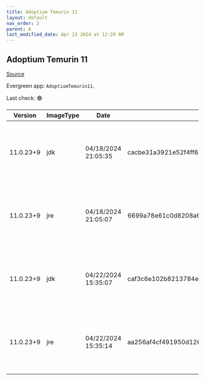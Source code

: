 ```yaml
---
title: Adoptium Temurin 11
layout: default
nav_order: 2
parent: A
last_modified_date: Apr 23 2024 at 12:29 AM
---
```


## Adoptium Temurin 11

[Source](https://adoptium.net/)

Evergreen app: `AdoptiumTemurin11`. 

Last check: 🟢

| Version   | ImageType | Date                | Checksum                                                         | Size      | Architecture | Type | URI                                                                                                                                                                                                                                                                          |
| --------- | --------- | ------------------- | ---------------------------------------------------------------- | --------- | ------------ | ---- | ---------------------------------------------------------------------------------------------------------------------------------------------------------------------------------------------------------------------------------------------------------------------------- |
| 11.0.23+9 | jdk       | 04/18/2024 21:05:35 | cacbe31a3921e52f4ff6d031d6f37d8a7c58f20a136fccf1754565f8aa403ed8 | 175407104 | x64          | msi  | [https://github.com/adoptium/temurin11-binaries/releases/download/jdk-11.0.23%2B9/OpenJDK11U-jdk_x64_windows_hotspot_11.0.23_9.msi](https://github.com/adoptium/temurin11-binaries/releases/download/jdk-11.0.23%2B9/OpenJDK11U-jdk_x64_windows_hotspot_11.0.23_9.msi)       |
| 11.0.23+9 | jre       | 04/18/2024 21:05:07 | 6699a78e61c0d8208a6d43a3b4590fbabf77bb1c1b8b30d8140e62804fa286cb | 31502336  | x64          | msi  | [https://github.com/adoptium/temurin11-binaries/releases/download/jdk-11.0.23%2B9/OpenJDK11U-jre_x64_windows_hotspot_11.0.23_9.msi](https://github.com/adoptium/temurin11-binaries/releases/download/jdk-11.0.23%2B9/OpenJDK11U-jre_x64_windows_hotspot_11.0.23_9.msi)       |
| 11.0.23+9 | jdk       | 04/22/2024 15:35:07 | caf3c6e102b8213784eb4e6fdcb50967fde3e3018e8aa171f97a8854ec4fc49e | 157294592 | x86          | msi  | [https://github.com/adoptium/temurin11-binaries/releases/download/jdk-11.0.23%2B9/OpenJDK11U-jdk_x86-32_windows_hotspot_11.0.23_9.msi](https://github.com/adoptium/temurin11-binaries/releases/download/jdk-11.0.23%2B9/OpenJDK11U-jdk_x86-32_windows_hotspot_11.0.23_9.msi) |
| 11.0.23+9 | jre       | 04/22/2024 15:35:14 | aa256af4cf491950d126374182322b617156719a7627f5b46f411ab90bf01377 | 27480064  | x86          | msi  | [https://github.com/adoptium/temurin11-binaries/releases/download/jdk-11.0.23%2B9/OpenJDK11U-jre_x86-32_windows_hotspot_11.0.23_9.msi](https://github.com/adoptium/temurin11-binaries/releases/download/jdk-11.0.23%2B9/OpenJDK11U-jre_x86-32_windows_hotspot_11.0.23_9.msi) |
